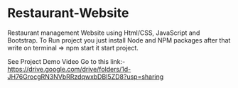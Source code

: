 # Restaurant-Website
Restaurant management Website using Html/CSS, JavaScript and Bootstrap.
To Run project you just install Node and NPM packages after that 
write on terminal
=> npm start
it start project.

See Project Demo Video 
Go to this link:- https://drive.google.com/drive/folders/1d-JH76GrocgRN3NVbRRzdqwxbDBI5ZD8?usp=sharing
